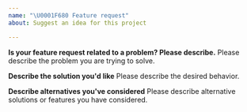 ```yaml
---
name: "\U0001F680 Feature request"
about: Suggest an idea for this project

---
```


<!--
Thank you for suggesting an idea to make this project better.

Please fill in as much of the template below as you're able.
-->

**Is your feature request related to a problem? Please describe.**
Please describe the problem you are trying to solve.

**Describe the solution you'd like**
Please describe the desired behavior.

**Describe alternatives you've considered**
Please describe alternative solutions or features you have considered.